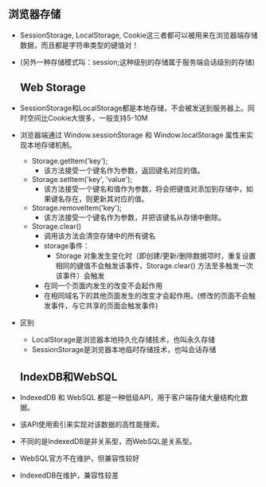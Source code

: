 ## 浏览器存储

- SessionStorage, LocalStorage, Cookie这三者都可以被用来在浏览器端存储数据，而且都是字符串类型的键值对！

- (另外一种存储模式叫：session;这种级别的存储属于服务端会话级别的存储)

  ## Web Storage

- SessionStorage和LocalStorage都是本地存储，不会被发送到服务器上。同时空间比Cookie大很多，一般支持5-10M

- 浏览器端通过 Window.sessionStorage 和 Window.localStorage 属性来实现本地存储机制。

  - Storage.getItem('key');
    - 该方法接受一个键名作为参数，返回键名对应的值。
  - Storage.setItem('key', 'value');
    - 该方法接受一个键名和值作为参数，将会把键值对添加到存储中，如果键名存在，则更新其对应的值。
  - Storage.removeItem('key');
    - 该方法接受一个键名作为参数，并把该键名从存储中删除。
  - Storage.clear()
    - 调用该方法会清空存储中的所有键名
    - storage事件：
      - Storage 对象发生变化时（即创建/更新/删除数据项时，重复设置相同的键值不会触发该事件，Storage.clear() 方法至多触发一次该事件）会触发
    - 在同一个页面内发生的改变不会起作用
    - 在相同域名下的其他页面发生的改变才会起作用。(修改的页面不会触发事件，与它共享的页面会触发事件)

- 区别

  - LocalStorage是浏览器本地持久化存储技术，也叫永久存储
  - SessionStorage是浏览器本地临时存储技术，也叫会话存储

  ## IndexDB和WebSQL

- IndexedDB 和 WebSQL 都是一种低级API，用于客户端存储大量结构化数据。

- 该API使用索引来实现对该数据的高性能搜索。

- 不同的是IndexedDB是非关系型，而WebSQL是关系型。

- WebSQL官方不在维护，但兼容性较好

- IndexedDB在维护，兼容性较差